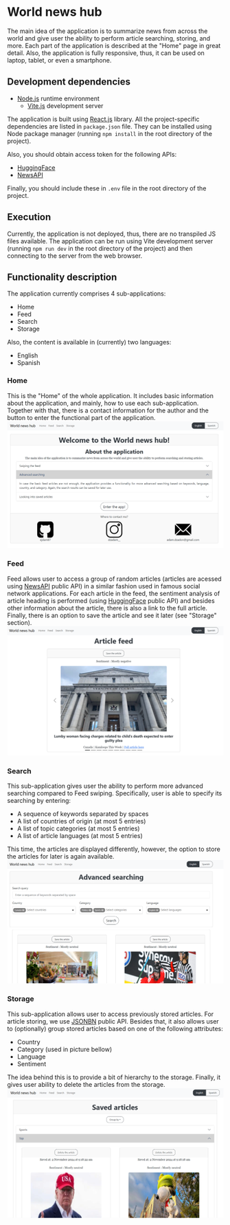 # World news hub
The main idea of the application is to summarize news from across the world and give user the ability to perform article searching, storing, and more. Each part of the application is described at the "Home" page in great detail. Also, the application is fully responsive, thus, it can be used on laptop, tablet, or even a smartphone.

## Development dependencies
- [Node.js](https://nodejs.org/en) runtime environment
    - [Vite.js](https://v2.vitejs.dev/) development server

The application is built using [React.js](https://react.dev/) library. All the project-specific dependencies are listed in `package.json` file. They can be installed using Node package manager (running `npm install` in the root directory of the project).

Also, you should obtain access token for the following APIs:
- [HuggingFace](https://huggingface.co/)
- [NewsAPI](https://newsdata.io/documentation)

Finally, you should include these in `.env` file in the root directory of the project.

## Execution
Currently, the application is not deployed, thus, there are no transpiled JS files available. The application can be run using Vite development server (running `npm run dev` in the root directory of the project) and then connecting to the server from the web browser.

## Functionality description
The application currently comprises 4 sub-applications:
- Home
- Feed
- Search
- Storage

Also, the content is available in (currently) two languages:
- English
- Spanish

### Home
This is the "Home" of the whole application. It includes basic information about the application, and mainly, how to use each sub-application. Together with that, there is a contact information for the author and the button to enter the functional part of the application.
![Home](./images/home.png)

### Feed
Feed allows user to access a group of random articles (articles are acessed using [NewsAPI](https://newsdata.io/documentation) public API) in a similar fashion used in famous social network applications. For each article in the feed, the sentiment analysis of article heading is performed (using [HuggingFace](https://huggingface.co/) public API) and besides other information about the article, there is also a link to the full article. Finally, there is an option to save the article and see it later (see "Storage" section).
![Feed](./images/feed.png)

### Search
This sub-application gives user the ability to perform more advanced searching compared to Feed swiping. Specifically, user is able to specify its searching by entering:
- A sequence of keywords separated by spaces
- A list of countries of origin (at most 5 entries)
- A list of topic categories (at most 5 entries)
- A list of article languages (at most 5 entries)

This time, the articles are displayed differently, however, the option to store the articles for later is again available.
![Search](./images/search.png)

### Storage
This sub-application allows user to access previously stored articles. For article storing, we use [JSONBN](https://jsonbin.io/api-reference) public API. Besides that, it also allows user to (optionally) group stored articles based on one of the following attributes:
- Country
- Category (used in picture bellow)
- Language
- Sentiment

The idea behind this is to provide a bit of hierarchy to the storage. Finally, it gives user ability to delete the articles from the storage.
![Storage](./images/storage.png)